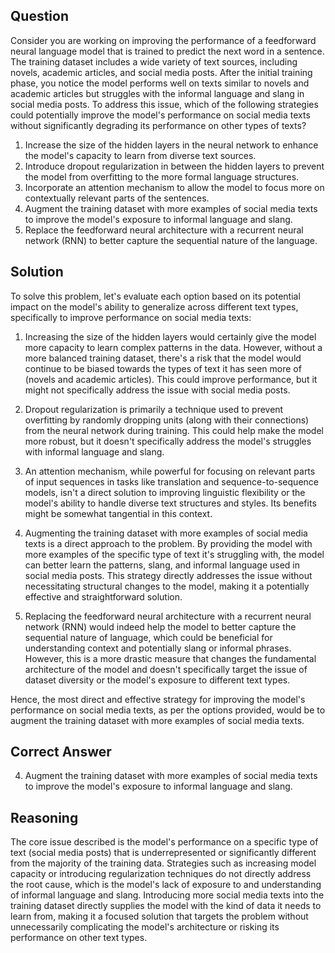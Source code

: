 ## Question
Consider you are working on improving the performance of a feedforward neural language model that is trained to predict the next word in a sentence. The training dataset includes a wide variety of text sources, including novels, academic articles, and social media posts. After the initial training phase, you notice the model performs well on texts similar to novels and academic articles but struggles with the informal language and slang in social media posts. To address this issue, which of the following strategies could potentially improve the model's performance on social media texts without significantly degrading its performance on other types of texts?

1. Increase the size of the hidden layers in the neural network to enhance the model's capacity to learn from diverse text sources.
2. Introduce dropout regularization in between the hidden layers to prevent the model from overfitting to the more formal language structures.
3. Incorporate an attention mechanism to allow the model to focus more on contextually relevant parts of the sentences.
4. Augment the training dataset with more examples of social media texts to improve the model's exposure to informal language and slang.
5. Replace the feedforward neural architecture with a recurrent neural network (RNN) to better capture the sequential nature of the language.

## Solution
To solve this problem, let's evaluate each option based on its potential impact on the model's ability to generalize across different text types, specifically to improve performance on social media texts:

1. Increasing the size of the hidden layers would certainly give the model more capacity to learn complex patterns in the data. However, without a more balanced training dataset, there's a risk that the model would continue to be biased towards the types of text it has seen more of (novels and academic articles). This could improve performance, but it might not specifically address the issue with social media posts.

2. Dropout regularization is primarily a technique used to prevent overfitting by randomly dropping units (along with their connections) from the neural network during training. This could help make the model more robust, but it doesn't specifically address the model's struggles with informal language and slang.

3. An attention mechanism, while powerful for focusing on relevant parts of input sequences in tasks like translation and sequence-to-sequence models, isn't a direct solution to improving linguistic flexibility or the model's ability to handle diverse text structures and styles. Its benefits might be somewhat tangential in this context.

4. Augmenting the training dataset with more examples of social media texts is a direct approach to the problem. By providing the model with more examples of the specific type of text it's struggling with, the model can better learn the patterns, slang, and informal language used in social media posts. This strategy directly addresses the issue without necessitating structural changes to the model, making it a potentially effective and straightforward solution.

5. Replacing the feedforward neural architecture with a recurrent neural network (RNN) would indeed help the model to better capture the sequential nature of language, which could be beneficial for understanding context and potentially slang or informal phrases. However, this is a more drastic measure that changes the fundamental architecture of the model and doesn't specifically target the issue of dataset diversity or the model's exposure to different text types.

Hence, the most direct and effective strategy for improving the model's performance on social media texts, as per the options provided, would be to augment the training dataset with more examples of social media texts.

## Correct Answer
4. Augment the training dataset with more examples of social media texts to improve the model's exposure to informal language and slang.

## Reasoning
The core issue described is the model's performance on a specific type of text (social media posts) that is underrepresented or significantly different from the majority of the training data. Strategies such as increasing model capacity or introducing regularization techniques do not directly address the root cause, which is the model's lack of exposure to and understanding of informal language and slang. Introducing more social media texts into the training dataset directly supplies the model with the kind of data it needs to learn from, making it a focused solution that targets the problem without unnecessarily complicating the model's architecture or risking its performance on other text types.